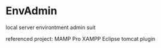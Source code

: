 # EnvAdmin
local server environtment admin suit

referenced  project:
MAMP Pro
XAMPP
Eclipse  tomcat  plugin
